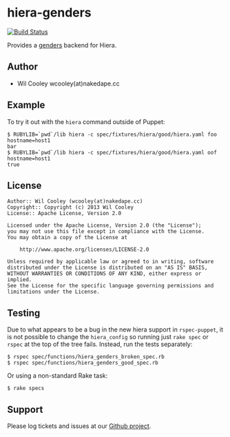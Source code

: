 hiera-genders
=============

[![Build
Status](https://travis-ci.org/wcooley/hiera-genders.svg?branch=master)](https://travis-ci.org/wcooley/hiera-genders)

Provides a [genders][1] backend for Hiera.

Author
------
* Wil Cooley wcooley(at)nakedape.cc

Example
-------

To try it out with the `hiera` command outside of Puppet:

    $ RUBYLIB=`pwd`/lib hiera -c spec/fixtures/hiera/good/hiera.yaml foo hostname=host1
    bar
    $ RUBYLIB=`pwd`/lib hiera -c spec/fixtures/hiera/good/hiera.yaml oof hostname=host1
    true

License
-------

    Author:: Wil Cooley (wcooley(at)nakedape.cc)
    Copyright:: Copyright (c) 2013 Wil Cooley
    License:: Apache License, Version 2.0

    Licensed under the Apache License, Version 2.0 (the "License");
    you may not use this file except in compliance with the License.
    You may obtain a copy of the License at

        http://www.apache.org/licenses/LICENSE-2.0

    Unless required by applicable law or agreed to in writing, software
    distributed under the License is distributed on an "AS IS" BASIS,
    WITHOUT WARRANTIES OR CONDITIONS OF ANY KIND, either express or implied.
    See the License for the specific language governing permissions and
    limitations under the License.

Testing
-------

Due to what appears to be a bug in the new hiera support in `rspec-puppet`, it
is not possible to change the `hiera_config` so running just `rake spec` or `rspec`
at the top of the tree fails. Instead, run the tests separately:

    $ rspec spec/functions/hiera_genders_broken_spec.rb
    $ rspec spec/functions/hiera_genders_good_spec.rb

Or using a non-standard Rake task:

    $ rake specs

Support
-------

Please log tickets and issues at our [Github project][2].

[1]: https://computing.llnl.gov/linux/genders.html
[2]: https://github.com/wcooley/hiera-genders/issues
